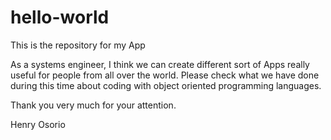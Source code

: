 # hello-world
This is the repository for my App

As a systems engineer, I think we can create different sort of Apps really useful for people from all over the world. Please check what we have done during this time about coding with object oriented programming languages.

Thank you very much for your attention.

Henry Osorio

